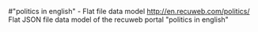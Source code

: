 #"politics in english" - Flat file data model
http://en.recuweb.com/politics/
Flat JSON file data model of the recuweb portal "politics in english"
